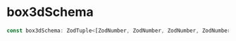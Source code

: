 # box3dSchema

```ts
const box3dSchema: ZodTuple<[ZodNumber, ZodNumber, ZodNumber, ZodNumber, ZodNumber, ZodNumber], null>;
```
